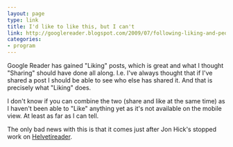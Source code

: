 ```yaml
---
layout: page
type: link
title: I'd like to like this, but I can't
link: http://googlereader.blogspot.com/2009/07/following-liking-and-people-searching.html
categories: 
- program
---
```

Google Reader has gained "Liking" posts, which is great and what I thought "Sharing" should have done all along. I.e. I've always thought that if I've shared a post I should be able to see who else has shared it. And that is precisely what "Liking" does.

I don't know if you can combine the two (share and like at the same time) as I haven't been able to "Like" anything yet as it's not available on the mobile view. At least as far as I can tell.

The only bad news with this is that it comes just after Jon Hick's stopped work on [Helvetireader](http://helvetireader.com/).
